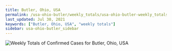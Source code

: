 ```yaml
---
title: Butler, Ohio, USA
permalink: /usa-ohio-butler/weekly_totals/usa-ohio-butler-weekly_totals.html
last_updated: Jul 30, 2021
keywords: ["Butler, Ohio, USA", "weekly totals"]
sidebar: usa-ohio-butler_sidebar
---
```


![Weekly Totals of Confirmed Cases for Butler, Ohio, USA](/covid_tracker/images/graphs/usa-ohio-butler-weekly_totals_graph.png)
